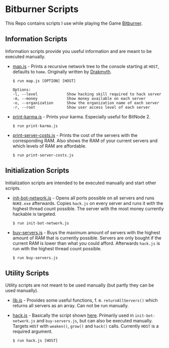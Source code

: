 # Bitburner Scripts

This Repo contains scripts I use while playing the Game [Bitburner](https://store.steampowered.com/app/1812820/Bitburner/).

## Information Scripts
Information scripts provide you useful information and are meant to be executed manually.

- [map.js](map.js) - Prints a recursive network tree to the console starting at `HOST`, defaults to `home`. Originally written by [Drakmyth](https://github.com/Drakmyth).

  ```
  $ run map.js [OPTION] [HOST]

  Options:
  -l, --level             Show hacking skill required to hack server
  -m, --money             Show money available on each server
  -o, --organization      Show the organization name of each server
  -r, --root              Show user access level of each server
  ```

- [print-karma.js](print-karma.js) - Prints your karma. Especially useful for BitNode 2.

  ```
  $ run print-karma.js
  ```

- [print-server-costs.js](print-server-costs.js) - Prints the cost of the servers with the corresponding RAM. Also shows the RAM of your current servers and which levels of RAM are affordable.

  ```
  $ run print-server-costs.js
  ```

## Initialization Scripts
Initialization scripts are intended to be executed manually and start other scripts.

- [init-bot-network.js](init-bot-network.js) - Opens all ports possible on all servers and runs `NUKE.exe` afterwards. Copies `hack.js` on every server and runs it with the highest thread count possible. The server with the most money currently hackable is targeted.

  ```
  $ run init-bot-network.js
  ```

- [buy-servers.js](buy-servers.js) - Buys the maximum amount of servers with the highest amount of RAM that  is currently possible. Servers are only bought if the current RAM is lower than what you could afford. Afterwards `hack.js` is run with the highest thread count possible.

  ```
  $ run buy-servers.js
  ```

## Utility Scripts
Utility scripts are not meant to be used manually (but partly they can be used manually).

- [lib.js](lib.js) - Provides some useful functions, f. e. `returnAllServers()` which returns all servers as an array. Can not be run manually.

- [hack.js](hack.js) - Basically the script shown [here](https://bitburner.readthedocs.io/en/latest/guidesandtips/gettingstartedguideforbeginnerprogrammers.html#creating-our-first-script). Primarily used in `init-bot-network.js` and `buy-servers.js`, but can also be executed manually. Targets `HOST` with `weaken()`, `grow()` and `hack()` calls. Currently `HOST` is a required argument.

  ```
  $ run hack.js [HOST]
  ```